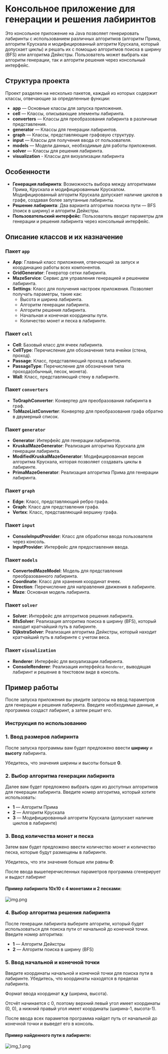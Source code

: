 # Консольное приложение для генерации и решения лабиринтов

Это консольное приложение на Java позволяет генерировать лабиринты с использованием различных алгоритмов (алгоритм Прима, алгоритм Крускала и модифицированный алгоритм Крускала, который допускает циклы) и решать их с помощью алгоритмов поиска в ширину (BFS) или алгоритма Дейкстры. Пользователь может выбрать как алгоритм генерации, так и алгоритм решения через консольный интерфейс.

## Структура проекта
Проект разделен на несколько пакетов, каждый из которых содержит классы, отвечающие за определенные функции:
- **app** — Основные классы для запуска приложения.
- **cell** — Классы, описывающие элементы лабиринта.
- **converters** — Классы для преобразования лабиринта в различные представления.
- **generator** — Классы для генерации лабиринтов.
- **graph** — Классы, представляющие графовую структуру.
- **input** — Классы для получения ввода от пользователя.
- **models** — Модели данных, необходимые для работы приложения.
- **solver** — Классы для решения лабиринта.
- **visualization** - Классы для визуализации лабиринта

## Особенности

- **Генерация лабиринта**: Возможность выбора между алгоритмами Прима, Крускала и модифицированным Крускалом. Модифицированный алгоритм Крускала допускает наличие циклов в графе, создавая более запутанные лабиринты.
- **Решение лабиринта**: Два варианта алгоритма поиска пути — BFS (поиск в ширину) и алгоритм Дейкстры.
- **Пользовательский интерфейс**: Пользователь вводит параметры для генерации и решения лабиринта через консольный интерфейс.

## Описание классов и их назначение

### Пакет `app`
- **App**: Главный класс приложения, отвечающий за запуск и координацию работы всех компонентов.
- **GridGenerator**: Генератор сетки лабиринта.
- **MazeService**: Сервис для управления генерацией и решением лабиринта.
- **Settings**: Класс для получения настроек приложения. Позволяет получать параметры, такие как:
    - Высота и ширина лабиринта.
    - Алгоритм генерации лабиринта.
    - Алгоритм решения лабиринта.
    - Начальная и конечная координаты пути.
    - Количество монет и песка в лабиринте.

### Пакет `cell`
- **Cell**: Базовый класс для ячеек лабиринта.
- **CellType**: Перечисление для обозначения типа ячейки (стена, проход).
- **Passage**: Класс, представляющий проход в лабиринте.
- **PassageType**: Перечисление для обозначения типа прохода(обычный, песок, монета).
- **Wall**: Класс, представляющий стену в лабиринте.

### Пакет `converters`
- **ToGraphConverter**: Конвертер для преобразования лабиринта в граф.
- **ToMazeListConverter**: Конвертер для преобразования графа обратно в двумерный список.

### Пакет `generator`
- **Generator**: Интерфейс для генерации лабиринтов.
- **KruskalMazeGenerator**: Реализация алгоритма Крускала для генерации лабиринта.
- **ModifiedKruskalMazeGenerator**: Модифицированная версия алгоритма Крускала, которая позволяет создавать циклы в лабиринте.
- **PrimaMazeGenerator**: Реализация алгоритма Прима для генерации лабиринта.

### Пакет `graph`
- **Edge**: Класс, представляющий ребро графа.
- **Graph**: Класс для представления графа.
- **Vertex**: Класс, представляющий вершину графа.

### Пакет `input`
- **ConsoleInputProvider**: Класс для обработки ввода пользователя через консоль.
- **InputProvider**: Интерфейс для предоставления ввода.

### Пакет `models`
- **ConvertedMazeModel**: Модель для представления преобразованного лабиринта.
- **Coordinate**: Класс для хранения координат ячеек.
- **Direction**: Перечисление для направления движения в лабиринте.
- **Maze**: Основная модель лабиринта.

### Пакет `solver`
- **Solver**: Интерфейс для алгоритмов решения лабиринта.
- **BfsSolver**: Реализация алгоритма поиска в ширину (BFS), который находит кратчайший путь в лабиринте.
- **DijkstraSolver**: Реализация алгоритма Дейкстры, который находит кратчайший путь в лабиринте с учетом веса.

### Пакет `visualization`
- **Renderer**: Интерфейс для визуализации лабиринта.
- **ConsoleRenderer**: Реализация интерфейса `Renderer`, выводящая лабиринт и решение в текстовом виде в консоль.

## Пример работы
После запуска приложения вы увидите запросы на ввод параметров для генерации и решения лабиринта. Введите необходимые данные, и программа создаст лабиринт, а затем решит его.

### Инструкция по использованию

### 1. Ввод размеров лабиринта
После запуска программы вам будет предложено ввести **ширину** и **высоту** лабиринта.

Убедитесь, что значения ширины и высоты больше **0**.


### 2. Выбор алгоритма генерации лабиринта
Далее вам будет предложено выбрать один из доступных алгоритмов для генерации лабиринта. Введите номер алгоритма, который хотите использовать:
- **1** — Алгоритм Прима
- **2** — Алгоритм Крускала
- **3** — Модифицированный алгоритм Крускала (допускает наличие циклов в лабиринте)

### 3. Ввод количества монет и песка
Затем вам будет предложено ввести количество монет и количество песка, которые будут размещены в лабиринте. 

Убедитесь, что эти значения больше или равны **0**:

После ввода вышеперечисленных параметров программа сгенерирует и выдаст лабиринт

#### Пример лабиринта 10x10 с 4 монетами и 2 песками:

![img.png](img.png)

### 4. Выбор алгоритма решения лабиринта
После генерации лабиринта выберите алгоритм, который будет использоваться для поиска пути от начальной до конечной точки. Введите номер алгоритма:
- **1** — Алгоритм Дейкстры
- **2** — Алгоритм поиска в ширину (BFS)

### 5. Ввод начальной и конечной точки
Введите координаты начальной и конечной точки для поиска пути в лабиринте. Убедитесь, что координаты находятся в пределах лабиринта.

Формат ввода координат **x,y** (ширина, высота).

Отсчёт начинается с 0, поэтому верхний левый угол имеет координаты (0, 0), а нижний правый угол имеет координаты (ширина-1, высота-1).

После ввода всех параметов программа найдет путь от начальной до конечной точки и выведет его в консоль.

#### Пример найденного пути в лабиринте:

![img_1.png](img_1.png)
